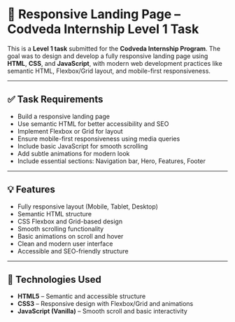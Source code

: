 # 🌟 Responsive Landing Page – Codveda Internship Level 1 Task

This is a **Level 1 task** submitted for the **Codveda Internship Program**. The goal was to design and develop a fully responsive landing page using **HTML**, **CSS**, and **JavaScript**, with modern web development practices like semantic HTML, Flexbox/Grid layout, and mobile-first responsiveness.

---

## ✅ Task Requirements

- Build a responsive landing page
- Use semantic HTML for better accessibility and SEO
- Implement Flexbox or Grid for layout
- Ensure mobile-first responsiveness using media queries
- Include basic JavaScript for smooth scrolling
- Add subtle animations for modern look
- Include essential sections: Navigation bar, Hero, Features, Footer

---

## 💡 Features

- Fully responsive layout (Mobile, Tablet, Desktop)
- Semantic HTML structure
- CSS Flexbox and Grid-based design
- Smooth scrolling functionality
- Basic animations on scroll and hover
- Clean and modern user interface
- Accessible and SEO-friendly structure

---

## 🧱 Technologies Used

- **HTML5** – Semantic and accessible structure
- **CSS3** – Responsive design with Flexbox/Grid and animations
- **JavaScript (Vanilla)** – Smooth scroll and basic interactivity